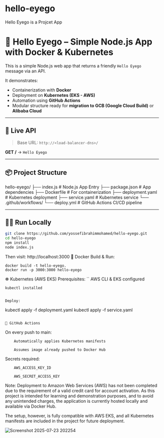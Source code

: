 # hello-eyego
Hello Eyego is a Projcet App

# 👋 Hello Eyego – Simple Node.js App with Docker & Kubernetes

This is a simple Node.js web app that returns a friendly `Hello Eyego` message via an API.

It demonstrates:

- Containerization with **Docker**
- Deployment on **Kubernetes (EKS - AWS)**
- Automation using **GitHub Actions**
- Modular structure ready for **migration to GCB (Google Cloud Build)** or **Alibaba Cloud**

---

## 🚀 Live API

> Base URL: `http://<load-balancer-dns>/`

**GET /** → `Hello Eyego`

---

## 📦 Project Structure

hello-eyego/
├── index.js # Node.js App Entry
├── package.json # App dependencies
├── Dockerfile # For containerization
├── deployment.yaml # Kubernetes deployment
├── service.yaml # Kubernetes service
└── .github/workflows/
└── deploy.yml # GitHub Actions CI/CD pipeline


---

## 🧑‍💻 Run Locally

```bash
git clone https://github.com/yossefibrahimmohamed/hello-eyego.git
cd hello-eyego
npm install
node index.js
```

Then visit: http://localhost:3000
🐳 Docker
Build & Run:

```
docker build -t hello-eyego.
docker run -p 3000:3000 hello-eyego
```

☸️ Kubernetes (AWS EKS)
Prerequisites:
``
    AWS CLI & EKS configured

    kubectl installed
```

Deploy:

```
kubectl apply -f deployment.yaml
kubectl apply -f service.yaml
```

🔁 GitHub Actions

```
On every push to main:

```
    Automatically applies Kubernetes manifests

    Assumes image already pushed to Docker Hub

```
Secrets required:

```
    AWS_ACCESS_KEY_ID

    AWS_SECRET_ACCESS_KEY

```


Note:
Deployment to Amazon Web Services (AWS) has not been completed due to the requirement of a valid credit card for account activation.
As this project is intended for learning and demonstration purposes, and to avoid any unintended charges, the application is currently hosted locally and available via Docker Hub.

The setup, however, is fully compatible with AWS EKS, and all Kubernetes manifests are included in the project for future deployment.

![Screenshot 2025-07-23 202254](https://github.com/user-attachments/assets/abf29b7c-adc3-4228-8e2d-151f6712ed14)

